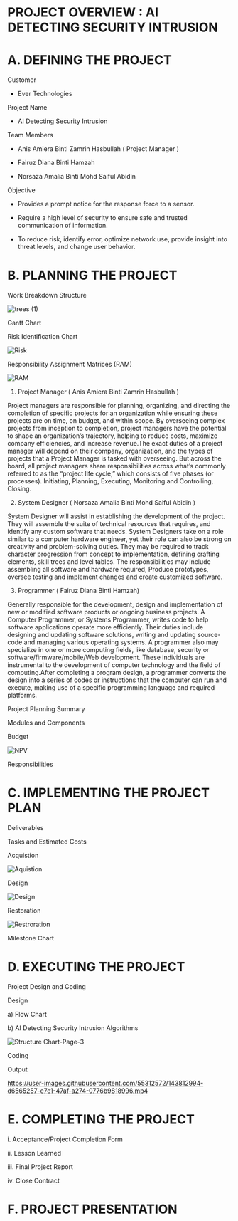 # PROJECT OVERVIEW : AI DETECTING SECURITY INTRUSION

# A. DEFINING THE PROJECT

Customer

- Ever Technologies 


Project Name

- AI Detecting Security Intrusion


Team Members

- Anis Amiera Binti Zamrin Hasbullah ( Project Manager )

- Fairuz Diana Binti Hamzah 

- Norsaza Amalia Binti Mohd Saiful Abidin


Objective

- Provides a prompt notice for the response force to a sensor.

- Require a high level of security to ensure safe and trusted communication of information.

- To reduce risk, identify error, optimize network use, provide insight into threat levels, and change user behavior.


# B. PLANNING THE PROJECT
Work Breakdown Structure

![trees (1)](https://user-images.githubusercontent.com/55696734/148920380-4dad6438-21e2-4bfa-8de7-5cca8e927be0.jpg)

Gantt Chart

Risk Identification Chart

![Risk](https://user-images.githubusercontent.com/55696734/149678348-e06e02bd-07ad-4994-8fd0-3f9c7993f4b4.JPG)

Responsibility Assignment Matrices (RAM)

![RAM](https://user-images.githubusercontent.com/55696734/148920593-8dbdc5df-122f-4b93-8c39-8b6b7763d91e.JPG)

1. Project Manager ( Anis Amiera Binti Zamrin Hasbullah )

Project managers are responsible for planning, organizing, and directing the completion of specific projects for an organization while ensuring these projects are on time, on budget, and within scope. By overseeing complex projects from inception to completion, project managers have the potential to shape an organization’s trajectory, helping to reduce costs, maximize company efficiencies, and increase revenue.The exact duties of a project manager will depend on their company, organization, and the types of projects that a Project Manager is tasked with overseeing. But across the board, all project managers share responsibilities across what’s commonly referred to as the “project life cycle,” which consists of five phases (or processes).
Initiating,
Planning,
Executing,
Monitoring and Controlling,
Closing.

2. System Designer ( Norsaza Amalia Binti Mohd Saiful Abidin )

System Designer will assist in establishing the development of the project. They will assemble the suite of technical resources that requires, and identify any custom software that needs. System Designers take on a role similar to a computer hardware engineer, yet their role can also be strong on creativity and problem-solving duties. They may be required to track character progression from concept to implementation, defining crafting elements, skill trees and level tables. The responsibilities may include assembling all software and hardware required, Produce prototypes, oversee testing and implement changes and create customized software.


3. Programmer ( Fairuz Diana Binti Hamzah)

Generally responsible for the development, design and implementation of new or modified software products or ongoing business projects. A Computer Programmer, or Systems Programmer, writes code to help software applications operate more efficiently. Their duties include designing and updating software solutions, writing and updating source-code and managing various operating systems. A programmer also may specialize in one or more computing fields, like database, security or software/firmware/mobile/Web development. These individuals are instrumental to the development of computer technology and the field of computing.After completing a program design, a programmer converts the design into a series of codes or instructions that the computer can run and execute, making use of a specific programming language and required platforms.

Project Planning Summary

Modules and Components

Budget

![NPV](https://user-images.githubusercontent.com/55696734/148921295-96611598-c78a-46fe-8cc1-bf8cb5bb4c90.JPG)

Responsibilities

# C. IMPLEMENTING THE PROJECT PLAN

Deliverables

Tasks and Estimated Costs

Acquistion

![Aquistion](https://user-images.githubusercontent.com/55696734/148921734-c830bd37-adba-4f08-a6d2-279544ccd91e.JPG)

Design 

![Design](https://user-images.githubusercontent.com/55696734/148921815-0ea6dcc4-e598-4a88-b1ab-b630550f6058.JPG)

Restoration

![Restroration](https://user-images.githubusercontent.com/55696734/148921932-2d2ba1e4-7c4d-4b7e-bd73-770447d18f41.JPG)

Milestone Chart

# D. EXECUTING THE PROJECT

Project Design and Coding

Design

a) Flow Chart

b) AI Detecting Security Intrusion Algorithms 

![Structure Chart-Page-3](https://user-images.githubusercontent.com/55696734/149678236-6de74fb9-dd67-4eb5-bec7-ead09484dc01.jpg)

Coding

Output

https://user-images.githubusercontent.com/55312572/143812994-d6565257-e7e1-47af-a274-0776b9818996.mp4

# E. COMPLETING THE PROJECT

i. Acceptance/Project Completion Form

ii. Lesson Learned

iii. Final Project Report

iv. Close Contract

# F. PROJECT PRESENTATION





